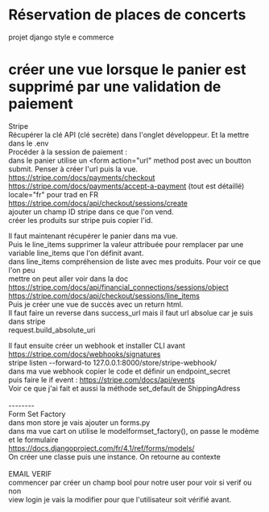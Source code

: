 

# Réservation de places de concerts
 projet django style e commerce

# créer une vue lorsque le panier est supprimé par une validation de paiement

Stripe <br>
Récupérer la clé API (clé secrète) dans l'onglet développeur. Et la mettre dans le .env<br>
Procéder à la session de paiement : <br>
dans le panier utilise un <form action="url" method post avec un boutton submit. Penser à créer l'url puis la vue.<br>
https://stripe.com/docs/payments/checkout <br>
https://stripe.com/docs/payments/accept-a-payment (tout est détaillé)<br>
locale="fr" pour trad en FR<br>
https://stripe.com/docs/api/checkout/sessions/create <br>
ajouter un champ ID stripe dans ce que l'on vend. <br>
créer les produits sur stripe puis copier l'id.<br>

Il faut maintenant récupérer le panier dans ma vue.<br>
Puis le line_items supprimer la valeur attribuée pour remplacer par une variable line_items que l'on définit avant.<br>
dans line_items compréhension de liste avec mes produits. Pour voir ce que l'on peu <br>
mettre on peut aller voir dans la doc<br>
https://stripe.com/docs/api/financial_connections/sessions/object <br>
https://stripe.com/docs/api/checkout/sessions/line_items <br>
Puis je créer une vue de succès avec un return html.<br>
Il faut faire un reverse dans success_url mais il faut url absolue car je suis dans stripe<br>
request.build_absolute_uri <br>

Il faut ensuite créer un webhook et installer CLI avant<br>
https://stripe.com/docs/webhooks/signatures <br>
stripe listen --forward-to 127.0.0.1:8000/store/stripe-webhook/ <br>
dans ma vue webhook copier le code et définir un endpoint_secret <br>
puis faire le if event : https://stripe.com/docs/api/events <br>
Voir ce que j'ai fait et aussi la méthode set_default de ShippingAdress<br> <br>
--------<br>
Form Set Factory <br>
dans mon store je vais ajouter un forms.py<br>
dans ma vue cart on utilise le modelformset_factory(), on passe le modème et le formulaire<br>
https://docs.djangoproject.com/fr/4.1/ref/forms/models/ <br>
On créer une classe puis une instance. On retourne au contexte<br>
<br>
EMAIL VERIF<br>
commencer par créer un champ bool pour notre user pour voir si verif ou non<br>
view login je vais la modifier pour que l'utilisateur soit vérifié avant. <br>


